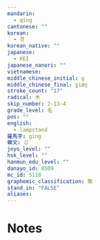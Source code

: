 ```yaml
---
mandarin:
  - qíng
cantonese: ""
korean:
  - 경
korean_native: ""
japanese:
  - KEI
japanese_nanori: ""
vietnamese:
middle_chinese_initial: ɡ
middle_chinese_final: ɣiæŋ
stroke_count: "17"
radical: 木
skip_number: 2-13-4
grade_level: 名
pos: ""
english:
  - lampstand
羅馬字: ging
韓文: 깅
joyo_level: ""
hsk_level: ""
hanmun_edu_level: ""
danayo_id: 8509
mc_id: 5118
graphemic_classification: 敬
stand_in: "FALSE"
aliases:
---
```


# Notes

